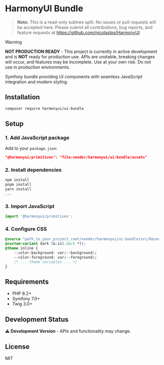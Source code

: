 # HarmonyUI Bundle

> **Note:** This is a read-only subtree split. No issues or pull requests will be accepted here. Please submit all contributions, bug reports, and feature requests at https://github.com/nicolaslps/HarmonyUI

> [!WARNING]
> **NOT PRODUCTION READY** - This project is currently in active development and is **NOT** ready for production use. APIs are unstable, breaking changes will occur, and features may be incomplete. Use at your own risk. Do not use in production environments.

Symfony bundle providing UI components with seamless JavaScript integration and modern styling.

## Installation

```bash
composer require harmonyui/ui-bundle
```

## Setup

### 1. Add JavaScript package

Add to your `package.json`:

```json
"@harmonyui/primitives": "file:vendor/harmonyui/ui-bundle/assets"
```

### 2. Install dependencies

```bash
npm install
pnpm install
yarn install
...
```

### 3. Import JavaScript

```javascript
import '@harmonyui/primitives';
```

### 4. Configure CSS

```css
@source "path_to_your_project_root/vendor/harmonyui/ui-bundle/src/Resources/config/styles/**/*";
@custom-variant dark (&:is(.dark *));
@theme inline {
    --color-background: var(--background);
    --color-foreground: var(--foreground);
    /* ... theme variables ... */
}
```

## Requirements

- PHP 8.2+
- Symfony 7.0+
- Twig 3.0+

## Development Status

⚠️ **Development Version** - APIs and functionality may change.

## License

MIT